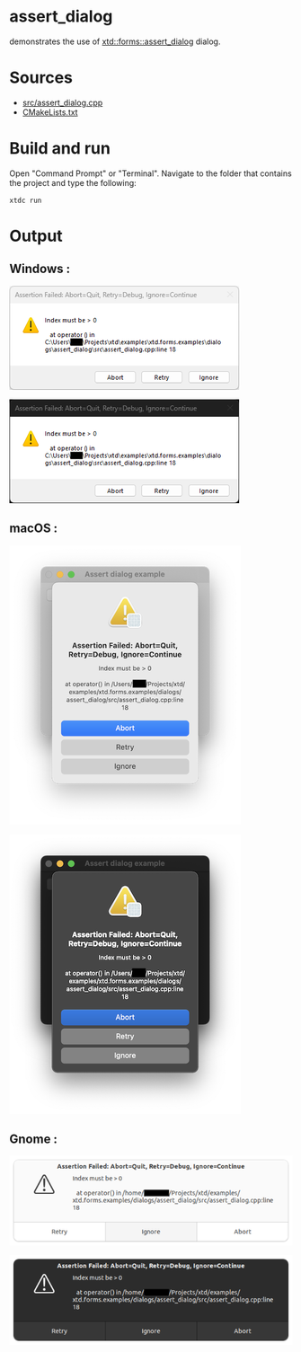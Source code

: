 # assert_dialog

demonstrates the use of [xtd::forms::assert_dialog](https://gammasoft71.github.io/xtd/reference_guides/latest/classxtd_1_1forms_1_1assert__dialog.html) dialog.

# Sources

* [src/assert_dialog.cpp](src/assert_dialog.cpp)
* [CMakeLists.txt](CMakeLists.txt)

# Build and run

Open "Command Prompt" or "Terminal". Navigate to the folder that contains the project and type the following:

```shell
xtdc run
```

# Output

## Windows :

![Screenshot](../../../../docs/pictures/examples/assert_dialog_w.png)

![Screenshot](../../../../docs/pictures/examples/assert_dialog_wd.png)

## macOS :

![Screenshot](../../../../docs/pictures/examples/assert_dialog_m.png)

![Screenshot](../../../../docs/pictures/examples/assert_dialog_md.png)

## Gnome :

![Screenshot](../../../../docs/pictures/examples/assert_dialog_g.png)

![Screenshot](../../../../docs/pictures/examples/assert_dialog_gd.png)
